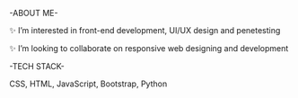 -ABOUT ME-

✨ I’m interested in front-end development, UI/UX design and penetesting

✨ I’m looking to collaborate on responsive web designing and development


-TECH STACK-

CSS, HTML, JavaScript, Bootstrap, Python

